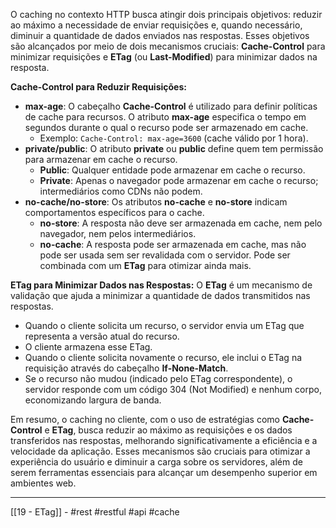 O caching no contexto HTTP busca atingir dois principais objetivos: reduzir ao máximo a necessidade de enviar requisições e, quando necessário, diminuir a quantidade de dados enviados nas respostas. Esses objetivos são alcançados por meio de dois mecanismos cruciais: **Cache-Control** para minimizar requisições e **ETag** (ou **Last-Modified**) para minimizar dados na resposta.

**Cache-Control para Reduzir Requisições:**
- **max-age**: O cabeçalho **Cache-Control** é utilizado para definir políticas de cache para recursos. O atributo **max-age** especifica o tempo em segundos durante o qual o recurso pode ser armazenado em cache.
    - Exemplo: `Cache-Control: max-age=3600` (cache válido por 1 hora).
- **private/public**: O atributo **private** ou **public** define quem tem permissão para armazenar em cache o recurso.
    - **Public**: Qualquer entidade pode armazenar em cache o recurso.
    - **Private**: Apenas o navegador pode armazenar em cache o recurso; intermediários como CDNs não podem.
- **no-cache/no-store**: Os atributos **no-cache** e **no-store** indicam comportamentos específicos para o cache.
    - **no-store**: A resposta não deve ser armazenada em cache, nem pelo navegador, nem pelos intermediários.
    - **no-cache**: A resposta pode ser armazenada em cache, mas não pode ser usada sem ser revalidada com o servidor. Pode ser combinada com um **ETag** para otimizar ainda mais.

**ETag para Minimizar Dados nas Respostas:**
O **ETag** é um mecanismo de validação que ajuda a minimizar a quantidade de dados transmitidos nas respostas.
- Quando o cliente solicita um recurso, o servidor envia um ETag que representa a versão atual do recurso.
- O cliente armazena esse ETag.
- Quando o cliente solicita novamente o recurso, ele inclui o ETag na requisição através do cabeçalho **If-None-Match**.
- Se o recurso não mudou (indicado pelo ETag correspondente), o servidor responde com um código 304 (Not Modified) e nenhum corpo, economizando largura de banda.

Em resumo, o caching no cliente, com o uso de estratégias como **Cache-Control** e **ETag**, busca reduzir ao máximo as requisições e os dados transferidos nas respostas, melhorando significativamente a eficiência e a velocidade da aplicação. Esses mecanismos são cruciais para otimizar a experiência do usuário e diminuir a carga sobre os servidores, além de serem ferramentas essenciais para alcançar um desempenho superior em ambientes web.

---
[[19 - ETag]] - #rest #restful #api #cache